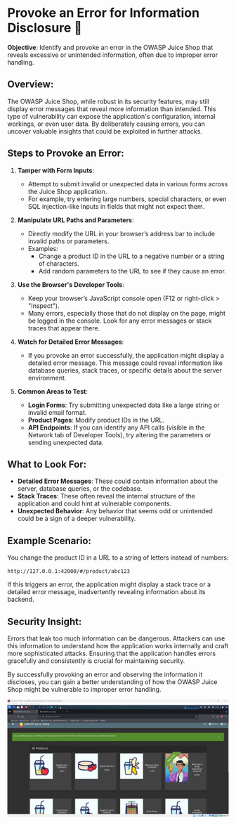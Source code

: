 # Provoke an Error for Information Disclosure 🚨

**Objective**: Identify and provoke an error in the OWASP Juice Shop that reveals excessive or unintended information, often due to improper error handling.

## Overview:

The OWASP Juice Shop, while robust in its security features, may still display error messages that reveal more information than intended. This type of vulnerability can expose the application's configuration, internal workings, or even user data. By deliberately causing errors, you can uncover valuable insights that could be exploited in further attacks.

## Steps to Provoke an Error:

1. **Tamper with Form Inputs**:

   - Attempt to submit invalid or unexpected data in various forms across the Juice Shop application.
   - For example, try entering large numbers, special characters, or even SQL injection-like inputs in fields that might not expect them.

2. **Manipulate URL Paths and Parameters**:

   - Directly modify the URL in your browser’s address bar to include invalid paths or parameters.
   - Examples:
     - Change a product ID in the URL to a negative number or a string of characters.
     - Add random parameters to the URL to see if they cause an error.

3. **Use the Browser's Developer Tools**:

   - Keep your browser’s JavaScript console open (F12 or right-click > "Inspect").
   - Many errors, especially those that do not display on the page, might be logged in the console. Look for any error messages or stack traces that appear there.

4. **Watch for Detailed Error Messages**:

   - If you provoke an error successfully, the application might display a detailed error message. This message could reveal information like database queries, stack traces, or specific details about the server environment.

5. **Common Areas to Test**:
   - **Login Forms**: Try submitting unexpected data like a large string or invalid email format.
   - **Product Pages**: Modify product IDs in the URL.
   - **API Endpoints**: If you can identify any API calls (visible in the Network tab of Developer Tools), try altering the parameters or sending unexpected data.

## What to Look For:

- **Detailed Error Messages**: These could contain information about the server, database queries, or the codebase.
- **Stack Traces**: These often reveal the internal structure of the application and could hint at vulnerable components.
- **Unexpected Behavior**: Any behavior that seems odd or unintended could be a sign of a deeper vulnerability.

## Example Scenario:

You change the product ID in a URL to a string of letters instead of numbers:

```plaintext
http://127.0.0.1:42000/#/product/abc123
```

If this triggers an error, the application might display a stack trace or a detailed error message, inadvertently revealing information about its backend.

## Security Insight:

Errors that leak too much information can be dangerous. Attackers can use this information to understand how the application works internally and craft more sophisticated attacks. Ensuring that the application handles errors gracefully and consistently is crucial for maintaining security.

By successfully provoking an error and observing the information it discloses, you can gain a better understanding of how the OWASP Juice Shop might be vulnerable to improper error handling.

![alt text](image.png)
